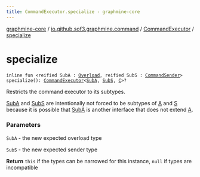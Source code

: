 ```yaml
---
title: CommandExecutor.specialize - graphmine-core
---
```


[graphmine-core](../../index.html) / [io.github.sof3.graphmine.command](../index.html) / [CommandExecutor](index.html) / [specialize](./specialize.html)

# specialize

`inline fun <reified SubA : `[`Overload`](../-overload/index.html)`, reified SubS : `[`CommandSender`](../-command-sender.html)`> specialize(): `[`CommandExecutor`](index.html)`<`[`SubA`](specialize.html#SubA)`, `[`SubS`](specialize.html#SubS)`, `[`C`](index.html#C)`>?`

Restricts the command executor to its subtypes.

[SubA](specialize.html#SubA) and [SubS](specialize.html#SubS) are intentionally not forced to be subtypes of [A](index.html#A) and [S](index.html#S) because it is possible that [SubA](specialize.html#SubA)
is another interface that does not extend [A](index.html#A).

### Parameters

`SubA` - the new expected overload type

`SubS` - the new expected sender type

**Return**
`this` if the types can be narrowed for this instance, `null` if types are incompatible

